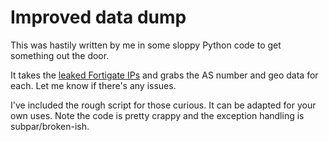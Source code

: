 # Improved data dump

This was hastily written by me in some sloppy Python code to get something out 
the door. 

It takes the [leaked Fortigate IPs](https://www.bleepingcomputer.com/news/security/hackers-leak-configs-and-vpn-credentials-for-15-000-fortigate-devices/) and grabs the AS number and geo data for each. Let me know if there's any issues.

I've included the rough script for those curious. It can be adapted for your 
own uses. Note the code is pretty crappy and the exception handling is subpar/broken-ish.
